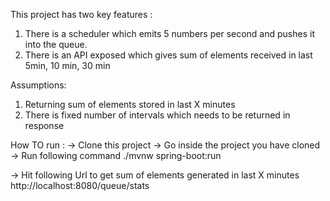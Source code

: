 This project has two key features : 
1. There is a scheduler which emits 5 numbers per second and pushes it into the queue.
2. There is an API exposed which gives sum of elements received in last 5min, 10 min, 30 min


Assumptions: 

1. Returning sum of elements stored in last X minutes
2. There is fixed number of intervals which needs to be returned in response


How TO run : 
-> Clone this project
-> Go inside the project you have cloned
-> Run following command
	 ./mvnw spring-boot:run

-> Hit following Url to get sum of elements generated in last X minutes 
	http://localhost:8080/queue/stats
